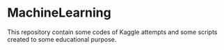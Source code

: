 # MachineLearning
This repository contain some codes of Kaggle attempts and some scripts created to some educational purpose.
